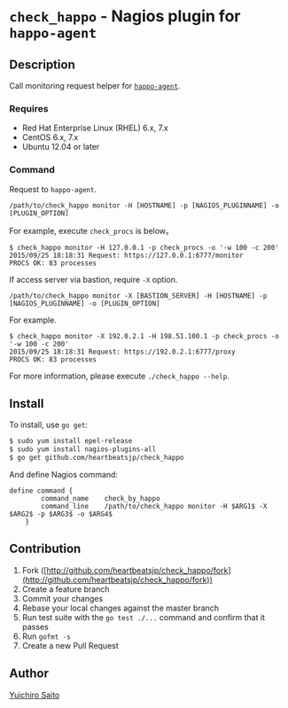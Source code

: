 # `check_happo` - Nagios plugin for `happo-agent`

## Description

Call monitoring request helper for [`happo-agent`](https://github.com/heartbeatsjp/happo-agent).

### Requires

- Red Hat Enterprise Linux (RHEL) 6.x, 7.x
- CentOS 6.x, 7.x
- Ubuntu 12.04 or later

### Command

Request to `happo-agent`.

```
/path/to/check_happo monitor -H [HOSTNAME] -p [NAGIOS_PLUGINNAME] -o [PLUGIN_OPTION]
```

For example, execute `check_procs` is below。

```
$ check_happo monitor -H 127.0.0.1 -p check_procs -o '-w 100 -c 200'
2015/09/25 18:18:31 Request: https://127.0.0.1:6777/monitor
PROCS OK: 83 processes
```

If access server via bastion, require `-X` option.

```
/path/to/check_happo monitor -X [BASTION_SERVER] -H [HOSTNAME] -p [NAGIOS_PLUGINNAME] -o [PLUGIN_OPTION]
```

For example.

```
$ check_happo monitor -X 192.0.2.1 -H 198.51.100.1 -p check_procs -o '-w 100 -c 200'
2015/09/25 18:18:31 Request: https://192.0.2.1:6777/proxy
PROCS OK: 83 processes
```

For more information, please execute `./check_happo --help`.


## Install

To install, use `go get`:

```bash
$ sudo yum install epel-release
$ sudo yum install nagios-plugins-all
$ go get github.com/heartbeatsjp/check_happo
```

And define Nagios command:

```
define command {
        command_name    check_by_happo
        command_line    /path/to/check_happo monitor -H $ARG1$ -X $ARG2$ -p $ARG3$ -o $ARG4$
    }
```


## Contribution

1. Fork ([http://github.com/heartbeatsjp/check_happo/fork](http://github.com/heartbeatsjp/check_happo/fork))
1. Create a feature branch
1. Commit your changes
1. Rebase your local changes against the master branch
1. Run test suite with the `go test ./...` command and confirm that it passes
1. Run `gofmt -s`
1. Create a new Pull Request


## Author

[Yuichiro Saito](https://github.com/koemu)
